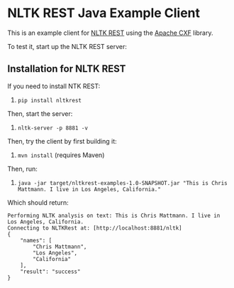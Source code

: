 NLTK REST Java Example Client
=============================

This is an example client for [NLTK REST](http://github.com/manalishah/NLTKRest/nltkrest) using
the [Apache CXF](http://cxf.apache.org/) library.

To test it, start up the NLTK REST server:

## Installation for NLTK REST 

If you need to install NTK REST:

 1. `pip install nltkrest`

Then, start the server:

 1. `nltk-server -p 8881 -v`

Then, try the client by first building it:

 1. `mvn install` (requires Maven)

Then, run:

1. `java -jar target/nltkrest-examples-1.0-SNAPSHOT.jar "This is Chris Mattmann. I live in Los Angeles, California."`

Which should return:

```
Performing NLTK analysis on text: This is Chris Mattmann. I live in Los Angeles, California. 
Connecting to NLTKRest at: [http://localhost:8881/nltk]
{
    "names": [
        "Chris Mattmann",
        "Los Angeles",
        "California"
    ],
    "result": "success"
}
```
